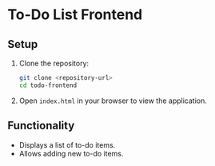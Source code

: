 # To-Do List Frontend

## Setup

1. Clone the repository:
   ```bash
   git clone <repository-url>
   cd todo-frontend
   ```

2. Open `index.html` in your browser to view the application.

## Functionality

- Displays a list of to-do items.
- Allows adding new to-do items.

